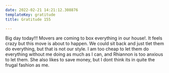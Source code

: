 ```yaml
---
date: 2022-02-21 14:21:12.308876
templateKey: gratitude
title: Gratitude 155

---
```


Big day today!!! Movers are coming to box everything in our house!.  It
feels crazy but this move is about to happen.  We could sit back and
just tlet them do everything, but that is not our style.  I am too cheap
to let them do everything without me doing as much as I can, and
Rhiannon is too anxious to let them.  She also likes to save money, but
I dont think its in quite the frugal fashion as me.
